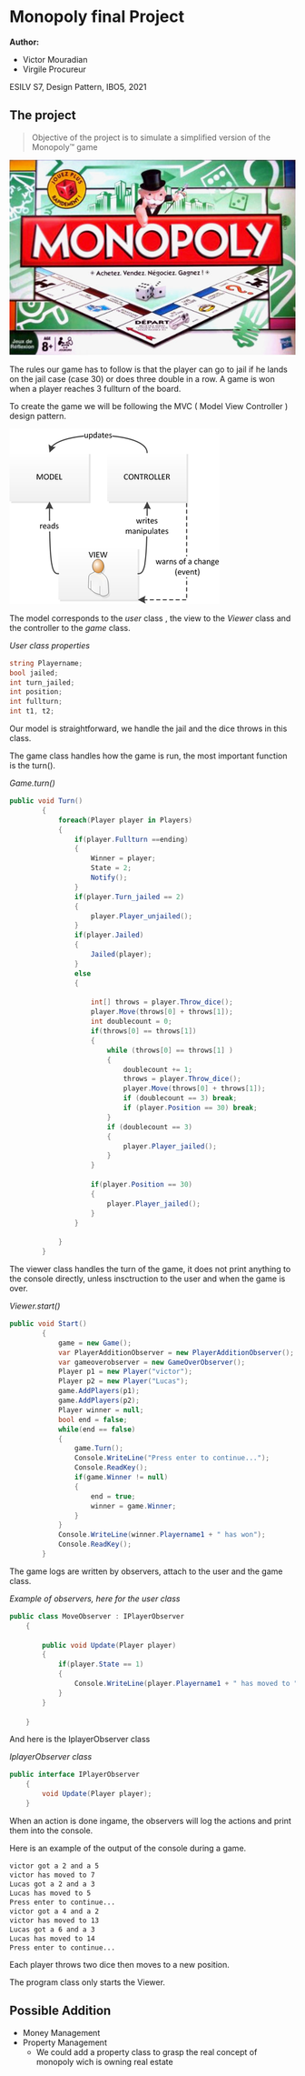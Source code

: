 # Monopoly final Project
**Author:** 
- Victor Mouradian
- Virgile Procureur

ESILV S7, Design Pattern, IBO5, 2021

The project
---
>Objective of the project is to simulate a simplified version of the Monopoly™ game

![Monopoly](files\regle-monopoly.jpg)

The rules our game has to follow is that the player can go to jail if he lands on the jail case (case 30) or does three double in a row. A game is won when a player reaches 3 fullturn of the board. 

To create the game we will be following the MVC ( Model View Controller ) design pattern.

![MVC](./files/370px-ModeleMVC.png)

The model corresponds to the *user* class , the view to the *Viewer* class and the controller to the *game* class.

*User class properties*
```csharp
string Playername;        
bool jailed;
int turn_jailed;
int position;
int fullturn;
int t1, t2;
```
Our model is straightforward, we handle the jail and the dice throws in this class.

The game class handles how the game is run, the most important function is the turn().

*Game.turn()*
```csharp
public void Turn()
        {
            foreach(Player player in Players)
            {
                if(player.Fullturn ==ending)
                {
                    Winner = player;
                    State = 2;
                    Notify();
                }
                if(player.Turn_jailed == 2)
                {
                    player.Player_unjailed();
                }
                if(player.Jailed)
                {
                    Jailed(player);
                }
                else
                {

                    int[] throws = player.Throw_dice();
                    player.Move(throws[0] + throws[1]);
                    int doublecount = 0;
                    if(throws[0] == throws[1])
                    {
                        while (throws[0] == throws[1] )
                        {
                            doublecount += 1;
                            throws = player.Throw_dice();
                            player.Move(throws[0] + throws[1]);
                            if (doublecount == 3) break;
                            if (player.Position == 30) break;
                        }
                        if (doublecount == 3)
                        {
                            player.Player_jailed();
                        }
                    }
                    
                    if(player.Position == 30)
                    {
                        player.Player_jailed();
                    }
                }
                
            }
        }

```

The viewer class handles the turn of the game, it does not print anything to the console directly, unless insctruction to the user and when the game is over.

*Viewer.start()*
```csharp
public void Start()
        {
            game = new Game();
            var PlayerAdditionObserver = new PlayerAdditionObserver();
            var gameoverobserver = new GameOverObserver();
            Player p1 = new Player("victor");
            Player p2 = new Player("Lucas");
            game.AddPlayers(p1);
            game.AddPlayers(p2);
            Player winner = null;
            bool end = false;
            while(end == false)
            {
                game.Turn();
                Console.WriteLine("Press enter to continue...");
                Console.ReadKey();
                if(game.Winner != null)
                {
                    end = true;
                    winner = game.Winner;
                }
            }
            Console.WriteLine(winner.Playername1 + " has won");
            Console.ReadKey();
        }

```

The game logs are written by observers, attach to the user and the game class.

*Example of observers, here for the user class*

```csharp
public class MoveObserver : IPlayerObserver
    {

        public void Update(Player player)
        {
            if(player.State == 1)
            {
                Console.WriteLine(player.Playername1 + " has moved to " + player.Position);
            }
        }
        
    }
```
And here is the IplayerObserver class

*IplayerObserver class*
```csharp
public interface IPlayerObserver
    {
        void Update(Player player);
    }
```
When an action is done ingame, the observers will log the actions and print them into the console.

Here is an example of the output of the console during a game.
```
victor got a 2 and a 5
victor has moved to 7
Lucas got a 2 and a 3
Lucas has moved to 5
Press enter to continue...
victor got a 4 and a 2
victor has moved to 13
Lucas got a 6 and a 3
Lucas has moved to 14
Press enter to continue...
```
Each player throws two dice then moves to a new position.

The program class only starts the Viewer.

Possible Addition
---
- Money Management
- Property Management
    - We could add a property class to grasp the real concept of monopoly wich is owning real estate







